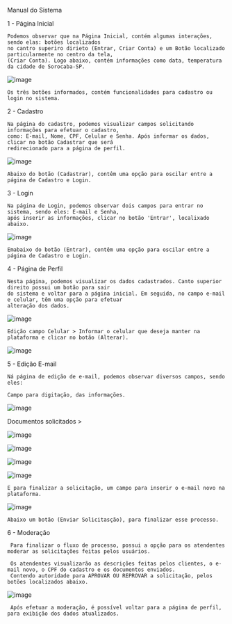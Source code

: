 Manual do Sistema 



1 - Página Inicial 


    Podemos observar que na Página Inicial, contém algumas interações, sendo elas: botões localizados
    no cantro superiro dirieto (Entrar, Criar Conta) e um Botão localizado particularmente no centro da tela,
    (Criar Conta). Logo abaixo, contém informações como data, temperatura da cidade de Sorocaba-SP.
    
![image](https://user-images.githubusercontent.com/85848930/209716078-0ebdf544-3572-4cdd-bb79-7f33b970168c.png)


    Os três botões informados, contém funcionalidades para cadastro ou login no sistema.
    
    
2 - Cadastro
    
    Na página do cadastro, podemos visualizar campos solicitando informações para efetuar o cadastro,
    como: E-mail, Nome, CPF, Celular e Senha. Após informar os dados, clicar no botão Cadastrar que será
    redirecionado para a página de perfil.
    
   ![image](https://user-images.githubusercontent.com/85848930/209716247-4c094a4a-0525-4310-88d8-654be98d39ac.png)
   
   
    Abaixo do botão (Cadastrar), contêm uma opção para oscilar entre a página de Cadastro e Login.
   

3 - Login

    Na página de Login, podemos observar dois campos para entrar no sistema, sendo eles: E-mail e Senha,
    após inserir as informações, clicar no botão 'Entrar', localixado abaixo. 
    
   ![image](https://user-images.githubusercontent.com/85848930/209716482-0c6e0cc4-d982-42ef-bc4d-83371bdf6e55.png)


    Emabaixo do botão (Entrar), contêm uma opção para oscilar entre a página de Cadastro e Login.
    
4 - Página de Perfil


    Nesta página, podemos visualizar os dados cadastrados. Canto superior direito possui um botão para sair
    do sistema e voltar para a página inicial. Em seguida, no campo e-mail e celular, têm uma opção para efetuar
    alteração dos dados.
    
    
   ![image](https://user-images.githubusercontent.com/85848930/209716897-e389b0a0-c2ae-44f5-bfef-b77cd8da9741.png)


    Edição campo Celular > Informar o celular que deseja manter na plataforma e clicar no botão (Alterar).
    
   ![image](https://user-images.githubusercontent.com/85848930/209717231-0e06ae39-59b6-406c-ad9b-2dddb235aa65.png)
   

5 - Edição E-mail

    Ná página de edição de e-mail, podemos observar diversos campos, sendo eles: 
    
    Campo para digitação, das informações.
    
   ![image](https://user-images.githubusercontent.com/85848930/209717398-57c4e47d-62f6-45c8-80e3-e411574da293.png)
   
   Documentos solicitados > 
   
   ![image](https://user-images.githubusercontent.com/85848930/209717446-83dc836a-3847-4128-a211-92bbad023fce.png)
    
   ![image](https://user-images.githubusercontent.com/85848930/209717452-3ba29c1d-4f9c-411b-9b90-5798c688606a.png)

   ![image](https://user-images.githubusercontent.com/85848930/209717466-e2e474d5-81de-4822-809e-28691a911086.png)
    
   ![image](https://user-images.githubusercontent.com/85848930/209717483-63f228b2-e2a8-483f-b081-80f34e0a2ccc.png)
   
    E para finalizar a solicitação, um campo para inserir o e-mail novo na plataforma.
   
   ![image](https://user-images.githubusercontent.com/85848930/209717551-c0becf64-c994-43d9-b464-d24800d595e1.png)

    Abaixo um botão (Enviar Solicitasção), para finalizar esse processo.

 
 6 - Moderação
 
     Para finalizar o fluxo de processo, possui a opção para os atendentes moderar as solicitações feitas pelos usuários. 
     
     Os atendentes visualizarão as descrições feitas pelos clientes, o e-mail novo, o CPF do cadastro e os documentos enviados.
     Contendo autoridade para APROVAR OU REPROVAR a solicitação, pelos botões localizados abaixo.
     
   ![image](https://user-images.githubusercontent.com/85848930/209717695-01b8546d-a3a5-49b3-9702-ff45fe8abc74.png)
   
   
     Após efetuar a moderação, é possível voltar para a página de perfil, para exibição dos dados atualizados.


    
